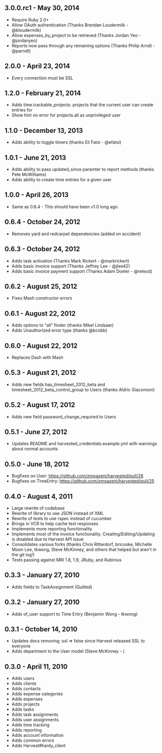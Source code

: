 ## 3.0.0.rc1 - May 30, 2014
  * Require Ruby 2.0+
  * Allow OAuth authentication (Thanks Brendan Loudermilk - @bloudermilk)
  * Allow expenses_by_project to be retrieved (Thanks Jordan Yeo - @jordanyeo)
  * Reports now pass through any remaining options (Thanks Philip Arndt - @parndt)

## 2.0.0 - April 23, 2014
  * Every connection must be SSL

## 1.2.0 - February 21, 2014
  * Adds time.trackable_projects: projects that the current user can create entries for
  * Show hint on error for projects.all as unprivileged user

## 1.1.0 - December 13, 2013
  * Adds ability to toggle timers (thanks Eli Fatsi - @efatsi)

## 1.0.1 - June 21, 2013
  * Adds ability to pass updated_since paramter to report methods (thanks Pete McWilliams)
  * Adds ability to create time entries for a given user

## 1.0.0 - April 26, 2013
  * Same as 0.6.4 - This should have been v1.0 long ago.

## 0.6.4 - October 24, 2012
  * Removes yard and redcarpet dependencies (added on accident)

## 0.6.3 - October 24, 2012
  * Adds task activation (Thanks Mark Rickert - @markrickert)
  * Adds basic invoice support (Thanks Jeffrey Lee - @jlee42)
  * Adds basic invoice payment support (Thanks Adam Doeler - @releod)

## 0.6.2 - August 25, 2012
  * Fixes Mash constructor errors

## 0.6.1 - August 22, 2012
  * Adds options to "all" finder (thanks Mikel Lindsaar)
  * Adds Unauthorized error type (thanks @bcobb)

## 0.6.0 - August 22, 2012
  * Replaces Dash with Mash

## 0.5.3 - August 21, 2012
  * Adds new fields has_timesheet_2012_beta and timesheet_2012_beta_control_group to Users (thanks Aldric Giacomoni)

## 0.5.2 - August 17, 2012
  * Adds new field password_change_required to Users

## 0.5.1 - June 27, 2012
  * Updates README and harvested_credentials.example.yml with warnings about normal accounts

## 0.5.0 - June 18, 2012
  * Bugfixes on User: https://github.com/zmoazeni/harvested/pull/26
  * Bugfixes on TimeEntry: https://github.com/zmoazeni/harvested/pull/25

## 0.4.0 - August 4, 2011
  * Large rewrite of codebase
  * Rewrite of library to use JSON instead of XML
  * Rewrite of tests to use rspec instead of cucumber
  * Brings in VCR to help cache test responses
  * Implements more reporting functionality
  * Implements most of the invoice functionality. Creating/Editing/Updating is disabled due to Harvest API issue
  * Consolidates various forks (thanks Chris Ritterdorf, bricooke, Michelle Moon Lee, tkwong, Steve McKinney, and others that helped but aren't in the git log!)
  * Tests passing against MRI 1.8, 1.9, JRuby, and Rubinius

## 0.3.3 - January 27, 2010
  * Adds fields to TaskAssignment (Quilted)

## 0.3.2 - January 27, 2010
  * Adds of_user support to Time Entry (Benjamin Wong - tkwong)

## 0.3.1 - October 14, 2010
  * Updates docs removing :ssl => false since Harvest released SSL to everyone
  * Adds department to the User model (Steve McKinney - )

## 0.3.0 - April 11, 2010
  * Adds users
  * Adds clients
  * Adds contacts
  * Adds expense categories
  * Adds expenses
  * Adds projects
  * Adds tasks
  * Adds task assignments
  * Adds user assignments
  * Adds time tracking
  * Adds reporting
  * Adds account information
  * Adds common errors
  * Adds Harvest#hardy_client
